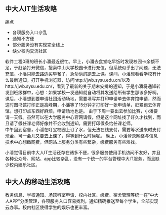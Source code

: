 ## 中大人IT生活攻略
痛点
- 各项服务入口杂乱  
- 通知不方便
- 部分服务没有实现完全线上
- 缺少校内交流社区

软件工程0班的班长小潘最近很忙。早上，小潘去食堂吃早饭时发现校园卡余额不足，于赶紧打开微信，搜索中山大学校园卡进行充值，但系统似乎出了问题，无法充值，小潘只能去路边买早餐了，急匆匆的跑去上课。课间，小潘想看看学校有什么最新通知，打开手机浏览器，访问http://jwb.sysu.edu.cn/以及http://jwb.sysu.edu.cn/，看到了最新的关于期末安排的通知，于是小潘将通知转发到班级群中，心想：如果学校一发通知就自动将其发送给所有学生那该多好啊。
课后，小潘想到要申请社团活动场地，需要填写并打印申请单去体育馆申请，然而这时图书馆打印正是高峰期，小潘等了15分钟才打印好一张申请单，赶紧跑去体育馆。想打印点东西好麻烦，申请场地也是。
由于下周一要出去参加比赛，小潘要请一天假。虽然可以在大学服务中心官网请假，但是这个网址找了好久才找到，而且请了假任课老师好像并不会收到通知，需要打印假条给任课老师。  
中午回到宿舍，小潘在叮宝校园上订了水，但无法在线支付，需要等水送来时支付现金，可一会儿又要去上课了，得等到什么时候呢。
晚上，小潘登录网络与信息技术中心想缴网费，但网站上服务分类有些繁杂，缴费服务有些难找。

小潘觉得目前中大人IT生活还存在诸多不便，很多服务使用手机访问不友好，并且各种公众号、网站、app比较杂乱，没有一个统一的平台管理中大IT服务，而且缺少校内娱乐社区。


## 中大人的移动生活攻略  

教务信息、学校通知、场馆科室申请、校内社区、缴费、宿舍管理等统一在“中大人APP”分类管理，各项服务入口容易找到，通知精确推送至每个学生，全部实现云办事。校内社区使得学生的娱乐也更丰富。

